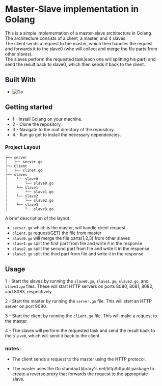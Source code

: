 # Master-Slave implementation in Golang

This is a simple implementation of a master-slave architecture in Golang. <br>
The architecture consists of a client, a master, and 4 slaves.<br>
The client sends a request to the master, which then handles the request and forwards it to the slave0 (who will collect and merge the file parts from other slaves).<br>
The slaves perform the requested task(each one will splitting his part) and send the result back to slave0, which then sends it back to the client. 

## Built With

* ![Go](https://img.shields.io/badge/Go-Golang%20v1.20-blue?style=for-the-badge&logo=appveyor)

## Getting started

* 1 - Install Golang on your machine.
* 2 - Clone the repository.
* 3 - Navigate to the root directory of the repository.
* 4 - Run go get to install the necessary dependencies.

### Project Layout 

```tree
├── server
│   ├── server.go
│── client
|   ├── clinet.go
|── slaves
|    └── slave0
|        └── slave0.go
|    └── slave1
|        └── slave1.go
|    └── slave2
|        └── slave2.go
|    └── slave3
|        └── slave3.go
```
A brief description of the layout:
* `server.go` which is the master, will handle client request
* `client.go` request(GET) the file from master
* `slave0.go` will merge the file parts(1,2,3) from other slaves
* `slave1.go` split the first part from file and write it in the  response
* `slave2.go` split the second part from file and write it in the  response
* `slave3.go` split the third part from file and write it in the  response

## Usage
1 - Start the slaves by running the `slave0.go`, `slave1.go`, `slave2.go`, and `slave3.go` files. These will start HTTP servers on ports 8080, 8081, 8082, and 8083, respectively. 

2 - Start the master by running the `server.go` file. This will start an HTTP server on port 9090.

3 - Start the client by running the `client.go` file. This will make a request to the master.

4 - The slaves will perform the requested task and send the result back to the `slave0`, which will send it back to the client.

### notes :

* The client sends a request to the master using the HTTP protocol.

* The master uses the Go standard library's net/http/httputil package to create a reverse proxy that forwards the request to the appropriate slave.
